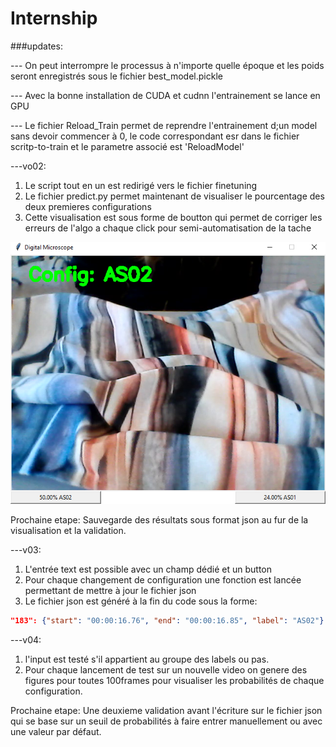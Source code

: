 # Internship

###updates:

--- On peut interrompre le processus à n'importe quelle époque et les poids seront enregistrés sous le fichier best_model.pickle  


--- Avec la bonne installation de CUDA et cudnn l'entrainement se lance en GPU


--- Le fichier Reload_Train permet de reprendre l'entrainement d;un model sans devoir commencer à 0, le code correspondant esr dans le fichier scritp-to-train et le parametre associé est 'ReloadModel'

---vo02:
1. Le script tout en un est redirigé vers le fichier finetuning 
2. Le fichier predict.py permet maintenant de visualiser le pourcentage des deux premieres configurations
3. Cette visualisation est sous forme de boutton qui permet de corriger les erreurs de l'algo a chaque click pour semi-automatisation de la tache
         
![capture du resultat](https://github.com/izaganami/Internship/blob/master/1905.PNG "Capture")
         
 Prochaine etape:
      Sauvegarde des résultats sous format json au fur de la visualisation et la validation.

---v03:
1. L'entrée text est possible avec un champ dédié et un button 
2. Pour chaque changement de configuration une fonction est lancée permettant de mettre à jour le fichier json
3. Le fichier json est généré à la fin du code sous la forme:

```json
"183": {"start": "00:00:16.76", "end": "00:00:16.85", "label": "AS02"}
```

---v04:
1. l'input est testé s'il appartient au groupe des labels ou pas.
2. Pour chaque lancement de test sur un nouvelle video on genere des figures pour toutes 100frames pour visualiser les probabilités de chaque configuration.

 Prochaine etape:
      Une deuxieme validation avant l'écriture sur le fichier json qui se base sur un seuil de probabilités à faire entrer manuellement ou avec une valeur par défaut.
